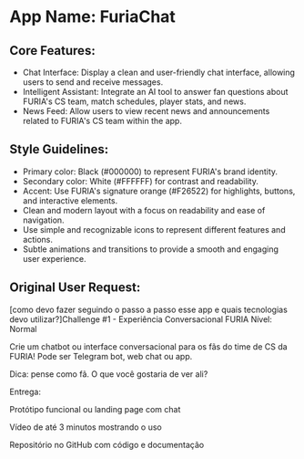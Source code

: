 # **App Name**: FuriaChat

## Core Features:

- Chat Interface: Display a clean and user-friendly chat interface, allowing users to send and receive messages.
- Intelligent Assistant: Integrate an AI tool to answer fan questions about FURIA's CS team, match schedules, player stats, and news.
- News Feed: Allow users to view recent news and announcements related to FURIA's CS team within the app.

## Style Guidelines:

- Primary color: Black (#000000) to represent FURIA's brand identity.
- Secondary color: White (#FFFFFF) for contrast and readability.
- Accent: Use FURIA's signature orange (#F26522) for highlights, buttons, and interactive elements.
- Clean and modern layout with a focus on readability and ease of navigation.
- Use simple and recognizable icons to represent different features and actions.
- Subtle animations and transitions to provide a smooth and engaging user experience.

## Original User Request:
[como devo fazer seguindo o passo a passo esse app e quais tecnologias devo utilizar?]Challenge #1 - Experiência Conversacional FURIA
Nível: Normal

Crie um chatbot ou interface conversacional para os fãs do time de CS da FURIA! Pode ser Telegram bot, web chat ou app.

Dica: pense como fã. O que você gostaria de ver ali?

Entrega:

Protótipo funcional ou landing page com chat

Vídeo de até 3 minutos mostrando o uso

Repositório no GitHub com código e documentação
  